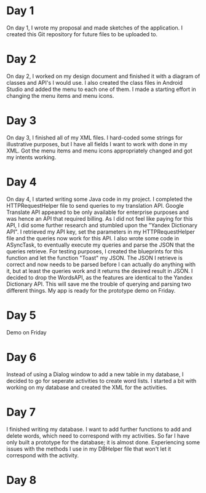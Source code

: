 # Day 1

On day 1, I wrote my proposal and made sketches of the application. I created this Git repository for future files to be uploaded to.

# Day 2

On day 2, I worked on my design document and finished it with a diagram of classes and API's I would use. I also created the class files in Android Studio and added the menu to each one of them. I made a starting effort in changing the menu items and menu icons.

# Day 3

On day 3, I finished all of my XML files. I hard-coded some strings for illustrative purposes, but I have all fields I want to work with done in my XML. Got the menu items and menu icons appropriately changed and got my intents working.

# Day 4

On day 4, I started writing some Java code in my project. I completed the HTTPRequestHelper file to send queries to my translation API. Google Translate API appeared to be only available for enterprise purposes and was hence an API that required billing. As I did not feel like paying for this API, I did some further research and stumbled upon the "Yandex Dictionary API". I retrieved my API key, set the parameters in my HTTPRequestHelper file and the queries now work for this API.
I also wrote some code in ASyncTask, to eventually execute my queries and parse the JSON that the queries retrieve. For testing purposes, I created the blueprints for this function and let the function "Toast" my JSON. The JSON I retrieve is correct and now needs to be parsed before I can actually do anything with it, but at least the queries work and it returns the desired result in JSON.
I decided to drop the WordsAPI, as the features are identical to the Yandex Dictionary API. This will save me the trouble of querying and parsing two different things. My app is ready for the prototype demo on Friday.

# Day 5

Demo on Friday

# Day 6

Instead of using a Dialog window to add a new table in my database, I decided to go for seperate activities to create word lists. I started a bit with working on my database and created the XML for the activities.

# Day 7

I finished writing my database. I want to add further functions to add and delete words, which need to correspond with my activities. So far I have only built a prototype for the database; it is almost done. Experiencing some issues with the methods I use in my DBHelper file that won't let it correspond with the activity.

# Day 8


